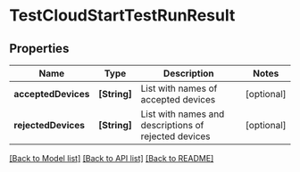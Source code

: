 # TestCloudStartTestRunResult

## Properties
Name | Type | Description | Notes
------------ | ------------- | ------------- | -------------
**acceptedDevices** | **[String]** | List with names of accepted devices | [optional] 
**rejectedDevices** | **[String]** | List with names and descriptions of rejected devices | [optional] 

[[Back to Model list]](../README.md#documentation-for-models) [[Back to API list]](../README.md#documentation-for-api-endpoints) [[Back to README]](../README.md)


